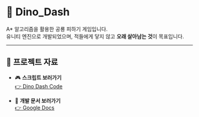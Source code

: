 # 🦖 Dino_Dash
A* 알고리즘을 활용한 공룡 피하기 게임입니다.  
유니티 엔진으로 개발되었으며, 적들에게 닿지 않고 **오래 살아남는 것**이 목표입니다.  

---

## 📂 프로젝트 자료
- 🎮 **스크립트 보러가기**  
  [👉 Dino Dash Code](https://github.com/Develowonn/Dino_Dash/tree/main/Assets/00.%20GameAsset/01.%20Scripts)

- 📑 **개발 문서 보러가기**  
  [👉 Google Docs](https://docs.google.com/document/d/1rNeYZPqkRCPzAopRI2uLP19_pq-P59zmFMnsIiaklnw/edit?usp=sharing)
